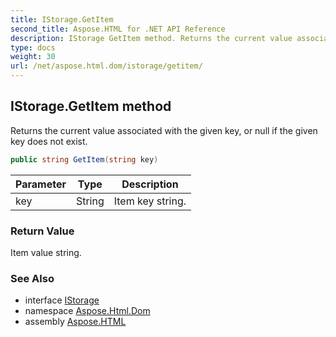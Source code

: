 ```yaml
---
title: IStorage.GetItem
second_title: Aspose.HTML for .NET API Reference
description: IStorage GetItem method. Returns the current value associated with the given key or null if the given key does not exist
type: docs
weight: 30
url: /net/aspose.html.dom/istorage/getitem/
---
```

## IStorage.GetItem method

Returns the current value associated with the given key, or null if the given key does not exist.

```csharp
public string GetItem(string key)
```

| Parameter | Type | Description |
| --- | --- | --- |
| key | String | Item key string. |

### Return Value

Item value string.

### See Also

* interface [IStorage](../)
* namespace [Aspose.Html.Dom](../../../aspose.html.dom/)
* assembly [Aspose.HTML](../../../)
